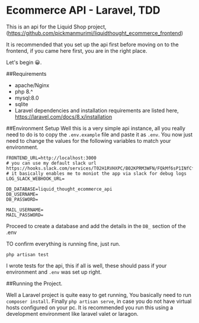 # Ecommerce API - Laravel, TDD

This is an api for the Liquid Shop project, (https://github.com/pickmanmurimi/liquidthought_ecommerce_frontend)

It is recommended that you set up the api first before moving on to the frontend, if you came here first, you are in the
right place.

Let's begin 😀.

##Requirements
- apache/Nginx
- php 8.^
- mysql:8.0
- sqlite
- Laravel dependencies and installation requirements are listed here, https://laravel.com/docs/8.x/installation

##Environment Setup
Well this is a very simple api instance, all you really need to do is to copy the `.env.example` file and 
paste it as `.env`.
You now just need to change the values for the following variables to match your environment.

    FRONTEND_URL=http://localhost:3000
    # you can use my default slack url https://hooks.slack.com/services/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
    # it basically enables me to moniot the app via slack for debug logs
    LOG_SLACK_WEBHOOK_URL=
    
    DB_DATABASE=liquid_thought_ecommerce_api
    DB_USERNAME=
    DB_PASSWORD=
    
    MAIL_USERNAME=
    MAIL_PASSWORD=

Proceed to create a database and add the details in the `DB_` section of the .env

TO confirm everything is running fine, just run.

    php artisan test

I wrote tests for the api, this if all is well, these should pass if your environment and `.env` was set up right.

##Running the Project.

Well a Laravel project is quite easy to get running, You basically need to run `composer install`. 
Finally `php artisan serve`, in case you do not have virtual hosts configured on your pc.
It is recommended you run this using a development environment like laravel valet or laragon.
